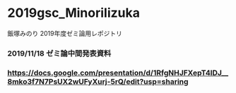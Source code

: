 # 2019gsc_MinoriIizuka
飯塚みのり 2019年度ゼミ論用レポジトリ

### 2019/11/18 ゼミ論中間発表資料
### https://docs.google.com/presentation/d/1RfgNHJFXepT4lDJ__8mko3f7N7PsUX2wUFyXurj-5rQ/edit?usp=sharing
